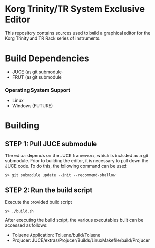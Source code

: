 Korg Trinity/TR System Exclusive Editor
===========================

This repository contains sources used to build a graphical editor for the
Korg Trinity and TR Rack series of instruments.

# Build Dependencies
- JUCE (as git submodule)
- FRUT (as git submodule)

### Operating System Support
- Linux
- Windows (FUTURE)

Building
===========================

## STEP 1: Pull JUCE submodule
The editor depends on the JUCE framework, which is included as a git submodule.
Prior to building the editor, it is necessary to pull down the JUCE code.  To
do this, the following command can be used:

    $> git submodule update --init --recommend-shallow

## STEP 2: Run the build script
Execute the provided build script

    $> ./build.sh

After executing the build script, the various executables built can be accessed
as follows:

- Toluene Application: Toluene/build/Toluene
- Projucer: JUCE/extras/Projucer/Builds/LinuxMakefile/build/Projucer

